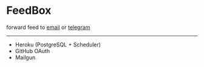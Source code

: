 # FeedBox

forward feed to [email](https://feedbox.h11.io) or [telegram](https://t.me/feedboxbot)

---

- Heroku (PostgreSQL + Scheduler)
- GitHub OAuth
- Mailgun
